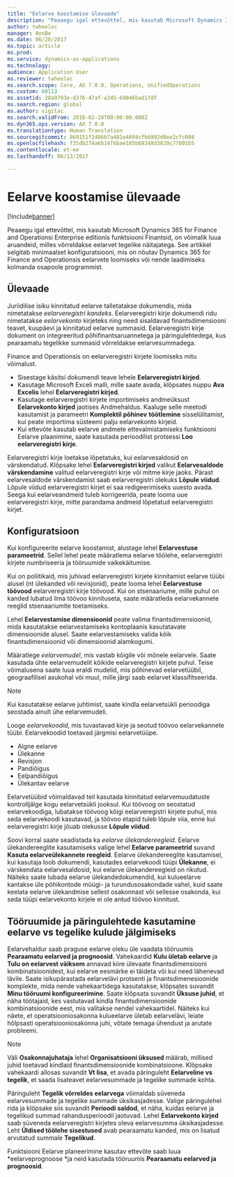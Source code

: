 ```yaml
---
title: "Eelarve koostamise ülevaade"
description: "Peaaegu igal ettevõttel, mis kasutab Microsoft Dynamics 365 for Finance and Operationsi Enterprise editionis funktsiooni Finantsid, on võimalik luua aruandeid, milles võrreldakse eelarvet tegelike näitajatega. See artikkel selgitab minimaalset konfiguratsiooni, mis on nõutav Dynamics 365 for Finance and Operationsi Enterprise editionis eelarvete loomiseks või nende laadimiseks kolmanda osapoole programmist."
author: twheeloc
manager: AnnBe
ms.date: 06/20/2017
ms.topic: article
ms.prod: 
ms.service: dynamics-ax-applications
ms.technology: 
audience: Application User
ms.reviewer: twheeloc
ms.search.scope: Core, AX 7.0.0, Operations, UnifiedOperations
ms.custom: 60113
ms.assetid: 28a9793e-d376-47af-a345-69046bad17df
ms.search.region: global
ms.author: sigitac
ms.search.validFrom: 2016-02-28T00:00:00.000Z
ms.dyn365.ops.version: AX 7.0.0
ms.translationtype: Human Translation
ms.sourcegitcommit: 869151f2486b7a481e4694cfb6992d0ee2cfc008
ms.openlocfilehash: f35db274a6b14f6bae185b69348d3829c77801b5
ms.contentlocale: et-ee
ms.lasthandoff: 06/13/2017

---
```


# <a name="budgeting-overview"></a>Eelarve koostamise ülevaade 

[!include[banner](../includes/banner.md)]


Peaaegu igal ettevõttel, mis kasutab Microsoft Dynamics 365 for Finance and Operationsi Enterprise editionis funktsiooni Finantsid, on võimalik luua aruandeid, milles võrreldakse eelarvet tegelike näitajatega. See artikkel selgitab minimaalset konfiguratsiooni, mis on nõutav Dynamics 365 for Finance and Operationsis eelarvete loomiseks või nende laadimiseks kolmanda osapoole programmist.

<a name="overview"></a>Ülevaade
--------

Juriidilise isiku kinnitatud eelarve talletatakse dokumendis, mida nimetatakse *eelarveregistri kandeks*. Eelarveregistri kirje dokumendi ridu nimetatakse *eelarvekonto* kirjeteks ning need sisaldavad finantsdimensiooni teavet, kuupäevi ja kinnitatud eelarve summasid. Eelarveregistri kirje dokument on integreeritud põhifinantsaruannetega ja päringulehtedega, kus pearaamatu tegelikke summasid võrreldakse eelarvesummadega. 

Finance and Operationsis on eelarveregistri kirjete loomiseks mitu võimalust.

-   Sisestage käsitsi dokumendi teave lehele **Eelarveregistri kirjed**.
-   Kasutage Microsoft Exceli malli, mille saate avada, klõpsates nuppu **Ava Excelis** lehel **Eelarveregistri kirjed**.
-   Kasutage eelarveregistri kirjete importimiseks andmeüksust **Eelarvekonto kirjed** jaotises Andmehaldus. Kaaluge selle meetodi kasutamist ja parameetri **Komplektil põhinev** **töötlemine** sisselülitamist, kui peate importima süsteemi palju eelarvekonto kirjeid.
-   Kui ettevõte kasutab eelarve andmete ettevalmistamiseks funktsiooni Eelarve plaanimine, saate kasutada perioodilist protsessi **Loo eelarveregistri kirje**.

Eelarveregistri kirje loetakse lõpetatuks, kui eelarvesaldosid on värskendatud. Klõpsake lehel **Eelarveregistri kirjed** valikut **Eelarvesaldode värskendamine** valitud eelarveregistri kirje või mitme kirje jaoks. Pärast eelarvesaldode värskendamist saab eelarveregistri olekuks **Lõpule viidud**. Lõpule viidud eelarveregistri kirjet ei saa redigeerimiseks uuesto avada. Seega kui eelarveandmeid tuleb korrigeerida, peate looma uue eelarveregistri kirje, mitte parandama andmeid lõpetatud eelarveregistri kirjet.

## <a name="configuration"></a>Konfiguratsioon
Kui konfigureerite eelarve koostamist, alustage lehel **Eelarvestuse parameetrid**. Sellel lehel peate määratlema eelarve töölehe, eelarveregistri kirjete numbriseeria ja tööruumide vaikekäitumise.

Kui on poliitikaid, mis juhivad eelarveregistri kirjete kinnitamist eelarve tüübi alusel (nt ülekanded või revisjonid), peate looma lehel **Eelarvestuse töövood** eelarveregistri kirje töövood. Kui on stsenaariume, mille puhul on kanded lubatud ilma töövoo kinnituseta, saate määratleda eelarvekannete reeglid stsenaariumite toetamiseks. 

Lehel **Eelarvestamise dimensioonid** peate valima finantsdimensioonid, mida kasutatakse eelarvestamiseks kontoplaanis kasutatavate dimensioonide alusel. Saate eelarvestamiseks valida kõik finantsdimensioonid või dimensioonid alamkogumi.

Määratlege *eelarvemudel*, mis vastab kõigile või mõnele eelarvele. Saate kasutada ühte eelarvemudelit kõikide eelarveregistri kirjete puhul. Teise võimalusena saate luua eraldi mudelid, mis põhinevad eelarvetüübil, geograafilisel asukohal või muul, mille järgi saab eelarvet klassifitseerida. 

> [!NOTE] 
> Kui kasutatakse eelarve juhtimist, saate kindla eelarvetsükli perioodiga seostada ainult ühe eelarvemudeli. 

Looge *eelarvekoodid*, mis tuvastavad kirje ja seotud töövoo eelarvekannete tüübi. Eelarvekoodid toetavad järgmisi eelarvetüüpe.

-   Algne eelarve
-   Ülekanne
-   Revisjon
-   Pandiõigus
-   Eelpandiõigus
-   Ülekantav eelarve

Eelarvetüübid võimaldavad teil kasutada kinnitatud eelarvemuudatuste kontrolljälge kogu eelarvetsükli jooksul. Kui töövoog on seostatud eelarvekoodiga, lubatakse töövoog kõigi eelarveregistri kirjete puhul, mis seda eelarvekoodi kasutavad, ja töövoo etapid tuleb lõpule viia, enne kui eelarveregistri kirje jõuab olekusse **Lõpule viidud**.  

Soovi korral saate seadistada ka *eelarve ülekandereegleid*. Eelarve ülekandereeglite kasutamiseks valige lehel **Eelarve parameetrid** suvand **Kasuta eelarveülekannete reegleid**. Eelarve ülekandereeglite kasutamisel, kui kasutaja loob dokumendi, kasutades eelarvekoodi tüüpi **Ülekanne**, ei värskendata eelarvesaldosid, kui eelarve ülekandereegleid on rikutud. Näiteks saate lubada eelarve ülekandedokumendid, kui kulueelarve kantakse üle põhikontode müügi- ja turundusosakondade vahel, kuid saate keelata eelarve ülekandmise sellest osakonnast või sellesse osakonda, kui seda tüüpi eelarvekonto kirjele ei ole antud töövoo kinnitust.

## <a name="using-workspaces-and-inquiry-pages-to-track-budget-vs-actuals"></a>Tööruumide ja päringulehtede kasutamine eelarve vs tegelike kulude jälgimiseks
Eelarvehaldur saab praguse eelarve oleku üle vaadata tööruumis **Pearaamatu eelarved ja prognoosid**. Vahekaardid **Kulu ületab eelarve** ja **Tulu on eelarvest väiksem** annavad kiire ülevaate finantsdimensiooni kombinatsioonidest, kui eelarve eesmärke ei täideta või kui need lähenevad lävile. Saate isikupärastada eelarvelävi protsenti ja finantsdimenesioonide komplekte, mida nende vahekaartidega kasutatakse, klõpsates suvandit **Minu tööruumi konfigureerimine**. Saate klõpsata suvandit **Üksuse juhid**, et näha töötajaid, kes vastutavad kindla finantsdimensioonide kombinatsioonide eest, mis valitakse nendel vahekaartidel. Näiteks kui näete, et operatsiooniosakonna kulueelarve ületab eelarvelävi, leiate hõlpsasti operatsiooniosakonna juhi, võtate temaga ühendust ja arutate probleemi. 

> [!NOTE] 
> Väli **Osakonnajuhataja** lehel **Organisatsiooni üksused** määrab, millised juhid toetavad kindlaid finantsdimensioonide kombinatsioone. Klõpsake vahekaardi allosas suvandit **Vt lisa**, et avada päringuleht **Eelarveline vs tegelik**, et saada lisateavet eelarvesummade ja tegelike summade kohta. 

Päringuleht **Tegelik võrreldes eelarvega** võimaldab süveneda eelarvesummade ja tegelike summade üksikasjadesse. Valige päringulehel rida ja klõpsake siis suvandit **Perioodi saldod**, et näha, kuidas eelarve ja tegelikud summad rahandusperioodil jaotuvad. Lehel **Eelarvekonto kirjed** saab süveneda eelarveregistri kirjetes oleva eelarvesumma üksikasjadesse. Leht **Üldised töölehe sisestused** avab pearaamatu kanded, mis on lisatud arvutatud summale **Tegelikud**. 

Funktsiooni Eelarve planeerimine kasutav ettevõte saab luua *eelarveprognoose *ja neid kasutada tööruumis **Pearaamatu eelarved ja prognoosid**.




